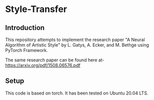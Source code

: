 # Style-Transfer
## Introduction
This repository attempts to implement the research paper "A Neural Algorithm of Artistic Style" by L. Gatys, A. Ecker, and M. Bethge using PyTorch Framework. 

The same research paper can be found here at-
 https://arxiv.org/pdf/1508.06576.pdf
 
## Setup
This code is based on torch. It has been tested on Ubuntu 20.04 LTS. 
